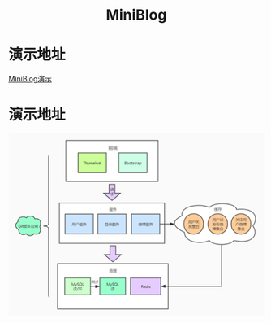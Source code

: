 <div align="center">
    <h1>
        MiniBlog
    </h1>
</div>
<h1>演示地址</h1>
<a href="http://bowentu.top:8080">MiniBlog演示</a>

<h1>演示地址</h1>

<div align="center">
  <img src="pics/miniblog架构.jpg">
</div>
